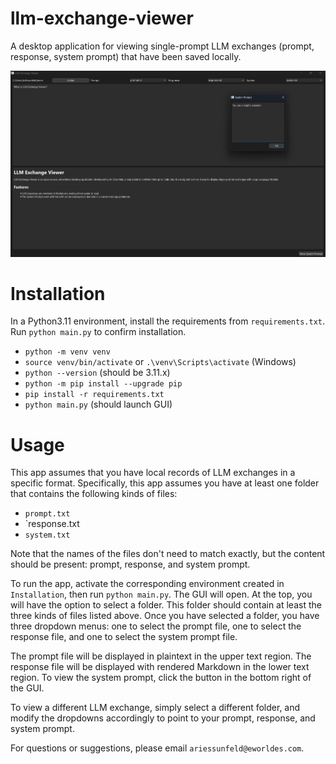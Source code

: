 # llm-exchange-viewer

A desktop application for viewing single-prompt LLM exchanges (prompt, response, system prompt) that have been saved locally.

<img src="./assets/screenshot.png" alt="App Screenshot" width="800"/>

# Installation

In a Python3.11 environment, install the requirements from `requirements.txt`. Run `python main.py` to confirm installation.

- `python -m venv venv`
- `source venv/bin/activate` or `.\venv\Scripts\activate` (Windows)
- `python --version` (should be 3.11.x)
- `python -m pip install --upgrade pip`
- `pip install -r requirements.txt`
- `python main.py` (should launch GUI)

# Usage

This app assumes that you have local records of LLM exchanges in a specific format. Specifically, this app assumes you have at least one folder that contains the following kinds of files:
- `prompt.txt`
- `response.txt
- `system.txt`

Note that the names of the files don't need to match exactly, but the content should be present: prompt, response, and system prompt.

To run the app, activate the corresponding environment created in `Installation`, then run `python main.py`. The GUI will open. At the top, you will have the option to select a folder. This folder should contain at least the three kinds of files listed above. Once you have selected a folder, you have three dropdown menus: one to select the prompt file, one to select the response file, and one to select the system prompt file.

The prompt file will be displayed in plaintext in the upper text region. The response file will be displayed with rendered Markdown in the lower text region. To view the system prompt, click the button in the bottom right of the GUI.

To view a different LLM exchange, simply select a different folder, and modify the dropdowns accordingly to point to your prompt, response, and system prompt.

For questions or suggestions, please email `ariessunfeld@eworldes.com`.

